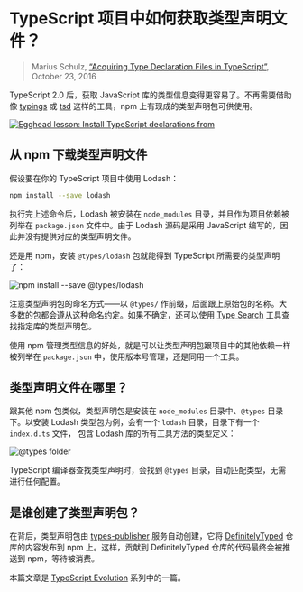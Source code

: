 TypeScript 项目中如何获取类型声明文件？
==============================================

> Marius Schulz, [“Acquiring Type Declaration Files in TypeScript”](https://mariusschulz.com/blog/acquiring-type-declaration-files-in-typescript), October 23, 2016

TypeScript 2.0 后，获取 JavaScript 库的类型信息变得更容易了。不再需要借助像 [typings](https://github.com/typings/typings) 或 [tsd](https://github.com/DefinitelyTyped/tsd) 这样的工具，npm 上有现成的类型声明包可供使用。

[![Egghead lesson: Install TypeScript declarations from](https://mariusschulz.com/images/content/egghead_lesson_typescript_declarations-2x.nam2cekuwu.imm.png)](https://egghead.io/lessons/typescript-install-typescript-declarations-from-npm?af=9g63dt)

从 npm 下载类型声明文件
------------------------------------------------------------------------------------------------

假设要在你的 TypeScript 项目中使用 Lodash：

```bash
npm install --save lodash
```

执行完上述命令后，Lodash 被安装在 `node_modules` 目录，并且作为项目依赖被列举在 `package.json` 文件中。由于 Lodash 源码是采用 JavaScript 编写的，因此并没有提供对应的类型声明文件。

还是用 npm，安装 `@types/lodash` 包就能得到 TypeScript 所需要的类型声明了：

![npm install --save @types/lodash](https://mariusschulz.com/images/content/npm_install_types_lodash-2x.yvlxb75hxu.imm.png)

注意类型声明包的命名方式——以 `@types/` 作前缀，后面跟上原始包的名称。大多数的包都会遵从这种命名约定。如果不确定，还可以使用 [Type Search](https://www.typescriptlang.org/dt/search) 工具查找指定库的类型声明包。

使用 npm 管理类型信息的好处，就是可以让类型声明包跟项目中的其他依赖一样被列举在 `package.json` 中，使用版本号管理，还是同用一个工具。

类型声明文件在哪里？
-----------------------------------------------------------------------------------

跟其他 npm 包类似，类型声明包是安装在 `node_modules` 目录中、`@types` 目录下。以安装 Lodash 类型包为例，会有一个 `lodash` 目录，目录下有一个 `index.d.ts` 文件， 包含 Lodash 库的所有工具方法的类型定义：

![@types folder](https://mariusschulz.com/images/content/node_modules-@types-folder-2x.t2kpsqy7h2.imm.png)

TypeScript 编译器查找类型声明时，会找到 `@types` 目录，自动匹配类型，无需进行任何配置。

是谁创建了类型声明包？
-----------------------------------------------------------------------------------------

在背后，类型声明包由 [types-publisher](https://github.com/Microsoft/types-publisher) 服务自动创建，它将 [DefinitelyTyped](https://github.com/DefinitelyTyped/DefinitelyTyped) 仓库的内容发布到 npm 上。这样，贡献到 DefinitelyTyped 仓库的代码最终会被推送到 npm，等待被消费。

本篇文章是 [TypeScript Evolution](https://mariusschulz.com/blog/series/typescript-evolution) 系列中的一篇。
